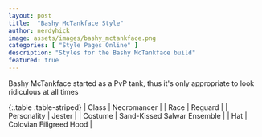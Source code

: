 ```yaml
---
layout: post
title:  "Bashy McTankface Style"
author: nerdyhick
image: assets/images/bashy_mctankface.png
categories: [ "Style Pages Online" ]
description: "Styles for the Bashy McTankface build"
featured: true
---
```


Bashy McTankface started as a PvP tank, thus it's only appropriate to look ridiculous at all times

{:.table .table-striped}
| Class | Necromancer |
| Race | Reguard |
| Personality | Jester |
| Costume | Sand-Kissed Salwar Ensemble |
| Hat | Colovian Filigreed Hood |
